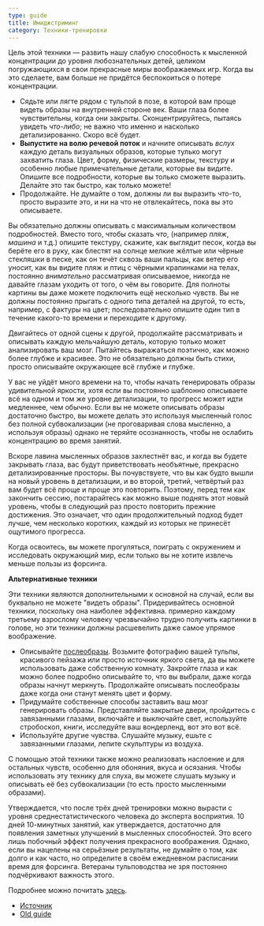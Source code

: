 ```yaml
---
type: guide
title: Имиджстриминг
category: Техники-тренировки
---
```





Цель этой техники — развить нашу слабую способность к мысленной концентрации до уровня любознательных детей, целиком погружающихся в свои прекрасные миры воображаемых игр. Когда вы это сделаете, вам больше не придётся беспокоиться о потере концентрации.

- Сядьте или лягте рядом с тульпой в позе, в которой вам проще видеть образы на внутренней стороне век. Ваши глаза более чувствительны, когда они закрыты. Сконцентрируйтесь, пытаясь увидеть _что-либо_; не важно что именно и насколько детализированно. Скоро всё будет.
- **Выпустите на волю речевой поток** и начните описывать _вслух_ каждую деталь визуальных образов, которые тулько могут захватить глаза. Цвет, форму, физические размеры, текстуру и особенно любые примечательные детали, которые вы видите. Опишите все подробности, которые вы только сможете выразить. Делайте это так быстро, как только можете!
- Продолжайте. Не думайте о том, должны ли вы выразить что-то, просто выразите это, и ни на что не отвлекайтесь, пока вы это описываете.

Вы обязательно должны описывать с максимальным количеством подробностей. Вместо того, чтобы сказать _что_, (например _пляж_, _машина_ и т.д.) опишите текстуру, скажите, как выглядит песок, когда вы берёте его в руку, как блестят на солнце мелкие жёлтые или чёрные стекляшки в песке, как он течёт сквозь ваши пальцы, как ветер его уносит, как вы видите пляж и птиц с чёрными крапинками на телах, постоянно _внимательно_ рассматривая описываемое, никогда не давайте глазам уходить от того, о чём вы говорите. Для полноты картины вы даже можете подключить ещё несколько чувств. Вы не должны постоянно прыгать с одного типа деталей на другой, то есть, например, с фактуры на цвет; последовательно опишите один тип в течение какого-то времени и переходите к другому.

Двигайтесь от одной сцены к другой, продолжайте рассматривать и описывать каждую мельчайшую деталь, которую только может анализировать ваш мозг. Пытайтесь выражаться поэтично, как можно более глубже и красивее. Это не обязательно должны быть стихи, просто описывайте окружающее всё глубже и глубже.

У вас не уйдёт много времени на то, чтобы начать генерировать образы удивительной яркости, хотя если вы постоянно шаблонно описываете всё на одном и том же уровне детализации, то прогресс может идти медленнее, чем обычно. Если вы не можете описывать образы достаточно быстро, вы можете делать это используя мысленный голос без полной субвокализации (не проговаривая слова мысленно, а используя образы) однако не теряйте осознанность, чтобы не ослабить концентрацию во время занятий.

Вскоре лавина мысленных образов захлестнёт вас, и когда вы будете закрывать глаза, вас будут приветствовать необъятные, прекрасно детализированные просторы. Вы почувствуете, что вы как будто вышли на новый уровень в детализации, и во второй, третий, четвёртый раз вам будет всё проще и проще это повторить. Поэтому, перед тем как закончить сессию, постарайтесь как можно выше поднять этот новый уровень, чтобы в следующий раз просто повторить прежние достижения. Это означает, что один продолжительный подход будет лучше, чем несколько коротких, каждый из которых не принесёт ощутимого прогресса.

Когда освоитесь, вы можете прогуляться, поиграть с окружением и исследовать окружающий мир, если только вы не хотите извлечь меньше пользы из форсинга. 


**Альтернативные техники**

Эти техники являются дополнительными к основной на случай, если вы буквально не можете "видеть образы". Придеривайтесь основной техники, поскольку она наиболее эффективна. примерно каждому третьему взрослому человеку чрезвычайно трудно получить картинки в голове, но эти техники должны расшевелить даже самое упрямое воображение.

- Описывайте [послеобразы](https://ru.wikipedia.org/wiki/%D0%9F%D0%BE%D1%81%D0%BB%D0%B5%D0%BE%D0%B1%D1%80%D0%B0%D0%B7). Возьмите фотографию вашей тульпы, красивого пейзажа или просто источник яркого света, да вы можете использовать даже собственную комнату. Закройте глаза и как можно более подробно описывайте то, что вы выбрали, даже когда образы начнут меркнуть. Продолжайте описывать послеобразы даже когда они станут менять цвет и форму.
- Придумайте собственные способы заставить ваш мозг генерировать образы. Представляйте закрытые двери, пройдитесь с завязанными глазами, включайте и выключайте свет, используйте стробоскоп, книги, исследуйте ваш вондерленд, вот это вот всё.
- Используйте другие чувства. Слушайте музыку, ешьте с завязанными глазами, лепите скульптуры из воздуха.
  
С помощью этой техники также можно реализовать наслоение и для остальных чувств, особенно для обоняния, вкуса и осязания. Чтобы использовать эту технику для слуха, вы можете слушать музыку и описывать её без субвокализации (то есть просто мысленными образами).

Утверждается, что после трёх дней тренировки можно вырасти с уровня среднестатистического человека до эксперта восприятия. 10 дней 10-минутных занятий, как утверждается, достаточно для появления заметных улучшений в мысленных способностей. Это всего лишь побочный эффект получения прекрасного воображения. Однако, если вы нацелены на серьёзные результаты, не думайте о том, как долго и как часто, но определите в своём ежедневном расписании время для форсинга. Ветераны тульповодства не зря постоянно подчёркивают важность этого.

Подробнее можно почитать [здесь](http://www.winwenger.com/ebooks/guaran.htm).


* [Источник](https://community.tulpa.info/thread-misc-understanding-your-tulpa-a-healthy-relationship)
* [Old guide](http://pastebin.com/50t92VrV)
